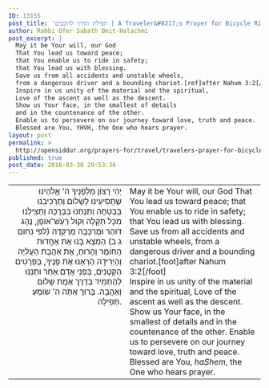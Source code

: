 ```yaml
---
ID: 13155
post_title: 'תפילת הדרך לרוכבים | A Traveler&#8217;s Prayer for Bicycle Riders by Rabbis Rachel and Ofer Sabath Beit-Halachmi'
author: Rabbi Ofer Sabath Beit-Halachmi
post_excerpt: |
  May it be Your will, our God
  That You lead us toward peace;
  that You enable us to ride in safety;
  that You lead us with blessing.
  Save us from all accidents and unstable wheels,
  from a dangerous driver and a bounding chariot.[ref]after Nahum 3:2[/ref]&nbsp;<br />
  Inspire in us unity of the material and the spiritual,
  Love of the ascent as well as the descent.
  Show us Your face, in the smallest of details
  and in the countenance of the other.
  Enable us to persevere on our journey toward love, truth and peace.
  Blessed are You, YHVH, the One who hears prayer.
layout: post
permalink: >
  http://opensiddur.org/prayers-for/travel/travelers-prayer-for-bicycle-riders/
published: true
post_date: 2016-03-30 20:53:36
---
```

<table style="margin-left: auto;margin-right: auto;">
<tbody>
<tr><td style="vertical-align:top;" width="46%">
<div class="liturgy" style="text-align: right;"><span lang="he">
יְהִי רָצוֹן מִלְּפָנֶיךָ ה' אֱלֹהֵינוּ
שֶתַּסִּיעֵינוּ לְשָלוֹם 
וְתַרְכִּיבִנוּ בְּבִטְחָה 
וְתַנְחֵנוּ בִּבְרָכָה
וְתַצִּילֵנוּ מִכָּל תַּקָּלָה וְקוֹל רַעַשׁ־אוֹפָן, 
נֶהָג דֹּוהֵר וּמֶרְכָּבָה מְרַקֵּדָה <span class="citation">(לפי נחום ג ב)</span>
הַמְצֵא בָּנוּ אֶת אַחֲדוּת הָחוֹמֶר וְהָרוּחַ, 
אֶת אַהֲבַת הָעֲלִיָּה וְהַיְּרִידָה
הַרְאֵנוּ אֶת פָּנֶיךָ, בַּפְּרָטִים הַקְּטָנִים, 
בִּפְנֵי אָדָם אַחֵר
וּתְנֵנּוּ לְהַתְמִיד בְּדֶרֶך אֶמֶת שָלוֹם וְאַהֲבָה.
בָּרוּך אַתָּה ה' שוֹמֵעַ תְּפִילָּה.
</span></div></td>

<td style="vertical-align:top;" width="53%">
<div class="english">
May it be Your will, our God
That You lead us toward peace;
that You enable us to ride in safety; 
that You lead us with blessing.
Save us from all accidents and unstable wheels,
from a dangerous driver and a bounding chariot.[foot]after Nahum 3:2[/foot]&nbsp;<br />
Inspire in us unity of the material and the spiritual, 
Love of the ascent as well as the descent.
Show us Your face, in the smallest of details
and in the countenance of the other. 
Enable us to persevere on our journey toward love, truth and peace.
Blessed are You, <em>haShem</em>, the One who hears prayer. 
</div></td>
</tr>
</tbody></table>
